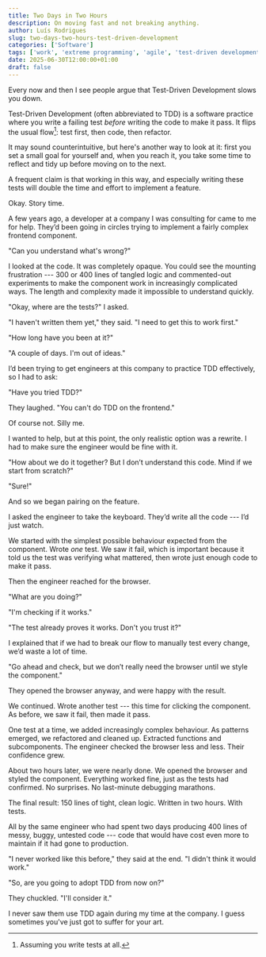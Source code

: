 ```yaml
---
title: Two Days in Two Hours
description: On moving fast and not breaking anything.
author: Luís Rodrigues
slug: two-days-two-hours-test-driven-development
categories: ['Software']
tags: ['work', 'extreme programming', 'agile', 'test-driven development']
date: 2025-06-30T12:00:00+01:00
draft: false
---
```


Every now and then I see people argue that Test-Driven Development slows you down.

Test-Driven Development (often abbreviated to TDD) is a software practice where you write a failing test _before_ writing the code to make it pass. It flips the usual flow[^1]: test first, then code, then refactor.

It may sound counterintuitive, but here's another way to look at it: first you set a small goal for yourself and, when you reach it, you take some time to reflect and tidy up before moving on to the next.

A frequent claim is that working in this way, and especially writing these tests will double the time and effort to implement a feature.

Okay. Story time.

A few years ago, a developer at a company I was consulting for came to me for help. They’d been going in circles trying to implement a fairly complex frontend component.

"Can you understand what's wrong?"

I looked at the code. It was completely opaque. You could see the mounting frustration --- 300 or 400 lines of tangled logic and commented-out experiments to make the component work in increasingly complicated ways. The length and complexity made it impossible to understand quickly.

"Okay, where are the tests?" I asked.

"I haven't written them yet," they said. "I need to get this to work first."

"How long have you been at it?"

"A couple of days. I'm out of ideas."

I’d been trying to get engineers at this company to practice TDD effectively, so I had to ask:

"Have you tried TDD?"

They laughed. "You can't do TDD on the frontend."

Of course not. Silly me.

I wanted to help, but at this point, the only realistic option was a rewrite. I had to make sure the engineer would be fine with it.

"How about we do it together? But I don’t understand this code. Mind if we start from scratch?"

"Sure!"

And so we began pairing on the feature.

I asked the engineer to take the keyboard. They’d write all the code --- I’d just watch.

We started with the simplest possible behaviour expected from the component. Wrote _one_ test. We saw it fail, which is important because it told us the test was verifying what mattered, then wrote just enough code to make it pass.

Then the engineer reached for the browser.

"What are you doing?"

"I'm checking if it works."

"The test already proves it works. Don't you trust it?"

I explained that if we had to break our flow to manually test every change, we’d waste a lot of time.

"Go ahead and check, but we don’t really need the browser until we style the component."

They opened the browser anyway, and were happy with the result.

We continued. Wrote another test --- this time for clicking the component. As before, we saw it fail, then made it pass.

One test at a time, we added increasingly complex behaviour. As patterns emerged, we refactored and cleaned up. Extracted functions and subcomponents. The engineer checked the browser less and less. Their confidence grew.

About two hours later, we were nearly done. We opened the browser and styled the component. Everything worked fine, just as the tests had confirmed. No surprises. No last-minute debugging marathons.

The final result: 150 lines of tight, clean logic. Written in two hours. With tests.

All by the same engineer who had spent two days producing 400 lines of messy, buggy, untested code --- code that would have cost even more to maintain if it had gone to production.

"I never worked like this before," they said at the end. "I didn't think it would work."

"So, are you going to adopt TDD from now on?"

They chuckled. "I'll consider it."

I never saw them use TDD again during my time at the company. I guess sometimes you've just got to suffer for your art.

[^1]: Assuming you write tests at all.
